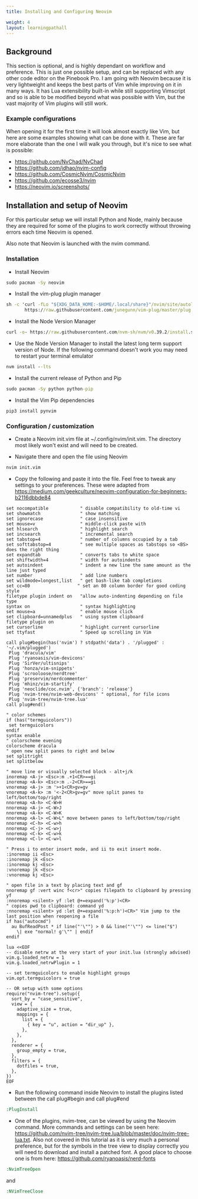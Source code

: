 ```yaml
---
title: Installing and Configuring Neovim

weight: 4
layout: learningpathall
---
```


## Background

This section is optional, and is highly dependant on workflow and preference. This is just one possible setup, and can be replaced with any other code editor on the Pinebook Pro. I am going with Neovim because it is very lightweight and keeps the best parts of Vim while improving on it in many ways. It has Lua extensibility built-in while still supporting Vimscript and so is able to be modified beyond what was possible with Vim, but the vast majority of Vim plugins will still work. 

### Example configurations

When opening it for the first time it will look almost exactly like Vim, but here are some examples showing what can be done with it. These are far more elaborate than the one I will walk you through, but it's nice to see what is possible:
* https://github.com/NvChad/NvChad
* https://github.com/jdhao/nvim-config
* https://github.com/CosmicNvim/CosmicNvim
* https://github.com/ecosse3/nvim
* https://neovim.io/screenshots/

## Installation and setup of Neovim

For this particular setup we will install Python and Node, mainly because they are required for some of the plugins to work correctly without throwing errors each time Neovim is opened.

Also note that Neovim is launched with the nvim command.

### Installation

* Install Neovim
```cmd
sudo pacman -Sy neovim
```

* Install the vim-plug plugin manager
```cmd
sh -c 'curl -fLo "${XDG_DATA_HOME:-$HOME/.local/share}"/nvim/site/autoload/plug.vim --create-dirs \
       https://raw.githubusercontent.com/junegunn/vim-plug/master/plug.vim'
```

* Install the Node Version Manager
```cmd
curl -o- https://raw.githubusercontent.com/nvm-sh/nvm/v0.39.2/install.sh | bash
```

* Use the Node Version Manager to install the latest long term support version of Node. If the following command doesn't work you may need to restart your terminal emulator
```cmd
nvm install --lts
```

* Install the current release of Python and Pip
```cmd
sudo pacman -Sy python python-pip
```

* Install the Vim Pip dependencies
```cmd
pip3 install pynvim
```

### Configuration / customization

* Create a Neovim init.vim file at ~/.config/nvim/init.vim. The directory most likely won't exist and will need to be created.

* Navigate there and open the file using Neovim
```cmd
nvim init.vim
```

* Copy the following and paste it into the file. Feel free to tweak any settings to your preferences. These were adapted from https://medium.com/geekculture/neovim-configuration-for-beginners-b2116dbbde84 
```
set nocompatible            " disable compatibility to old-time vi
set showmatch               " show matching 
set ignorecase              " case insensitive 
set mouse=v                 " middle-click paste with 
set hlsearch                " highlight search 
set incsearch               " incremental search
set tabstop=4               " number of columns occupied by a tab 
set softtabstop=4           " see multiple spaces as tabstops so <BS> does the right thing
set expandtab               " converts tabs to white space
set shiftwidth=4            " width for autoindents
set autoindent              " indent a new line the same amount as the line just typed
set number                  " add line numbers
set wildmode=longest,list   " get bash-like tab completions
set cc=80                  " set an 80 column border for good coding style
filetype plugin indent on   "allow auto-indenting depending on file type
syntax on                   " syntax highlighting
set mouse=a                 " enable mouse click
set clipboard=unnamedplus   " using system clipboard
filetype plugin on
set cursorline              " highlight current cursorline
set ttyfast                 " Speed up scrolling in Vim

call plug#begin(has('nvim') ? stdpath('data') . '/plugged' : '~/.vim/plugged')
 Plug 'dracula/vim'
 Plug 'ryanoasis/vim-devicons'
 Plug 'SirVer/ultisnips'
 Plug 'honza/vim-snippets'
 Plug 'scrooloose/nerdtree'
 Plug 'preservim/nerdcommenter'
 Plug 'mhinz/vim-startify'
 Plug 'neoclide/coc.nvim', {'branch': 'release'}
 Plug 'nvim-tree/nvim-web-devicons' " optional, for file icons
 Plug 'nvim-tree/nvim-tree.lua'
call plug#end()

" color schemes
if (has("termguicolors"))
 set termguicolors
endif
syntax enable
" colorscheme evening
colorscheme dracula
" open new split panes to right and below
set splitright
set splitbelow

" move line or visually selected block - alt+j/k
inoremap <A-j> <Esc>:m .+1<CR>==gi
inoremap <A-k> <Esc>:m .-2<CR>==gi
vnoremap <A-j> :m '>+1<CR>gv=gv
vnoremap <A-k> :m '<-2<CR>gv=gv" move split panes to left/bottom/top/right
nnoremap <A-h> <C-W>H
nnoremap <A-j> <C-W>J
nnoremap <A-k> <C-W>K
nnoremap <A-l> <C-W>L" move between panes to left/bottom/top/right
nnoremap <C-h> <C-w>h
nnoremap <C-j> <C-w>j
nnoremap <C-k> <C-w>k
nnoremap <C-l> <C-w>l

" Press i to enter insert mode, and ii to exit insert mode.
:inoremap ii <Esc>
:inoremap jk <Esc>
:inoremap kj <Esc>
:vnoremap jk <Esc>
:vnoremap kj <Esc>

" open file in a text by placing text and gf
nnoremap gf :vert winc f<cr>" copies filepath to clipboard by pressing yf
:nnoremap <silent> yf :let @+=expand('%:p')<CR>
" copies pwd to clipboard: command yd
:nnoremap <silent> yd :let @+=expand('%:p:h')<CR>" Vim jump to the last position when reopening a file
if has("autocmd")
  au BufReadPost * if line("'\"") > 0 && line("'\"") <= line("$")
    \| exe "normal! g'\"" | endif
endif

lua <<EOF
-- disable netrw at the very start of your init.lua (strongly advised)
vim.g.loaded_netrw = 1
vim.g.loaded_netrwPlugin = 1

-- set termguicolors to enable highlight groups
vim.opt.termguicolors = true

-- OR setup with some options
require("nvim-tree").setup({
  sort_by = "case_sensitive",
  view = {
    adaptive_size = true,
    mappings = {
      list = {
        { key = "u", action = "dir_up" },
      },
    },
  },
  renderer = {
    group_empty = true,
  },
  filters = {
    dotfiles = true,
  },
})
EOF
```

* Run the following command inside Neovim to install the plugins listed between the call plug#begin and call plug#end
```cmd
:PlugInstall
```

* One of the plugins, nvim-tree, can be viewed by using the Neovim command. More commands and settings can be seen here: https://github.com/nvim-tree/nvim-tree.lua/blob/master/doc/nvim-tree-lua.txt. Also not covered in this tutorial as it is very much a personal preference, but for the symbols in the tree view to display correctly you will need to download and install a patched font. A good place to choose one is from here: https://github.com/ryanoasis/nerd-fonts
```cmd
:NvimTreeOpen
```
and
```cmd
:NVimTreeClose
```
